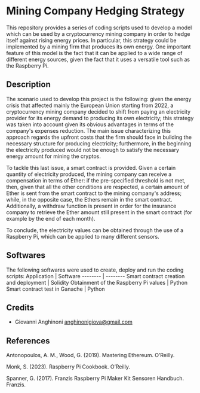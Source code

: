 # Mining Company Hedging Strategy
This repository provides a series of coding scripts used to develop a model which can be used by a cryptocurrency mining company in order to hedge itself against rising energy prices. In particular, this strategy could be implemented by a mining firm that produces its own energy. One important feature of this model is the fact that it can be applied to a wide range of different energy sources, given the fact that it uses a versatile tool such as the Raspberry Pi.
## Description
The scenario used to develop this project is the following: given the energy crisis that affected mainly the European Union starting from 2022, a cryptocurrency mining company decided to shift from paying an electricity provider for its energy demand to producing its own electricity; this strategy was taken into account given its obvious advantages in terms of the company's expenses reduction. The main issue characterizing this approach regards the upfront costs that the firm should face in building the necessary structure for producing electricity; furthermore, in the beginning the electricity produced would not be enough to satisfy the necessary energy amount for mining the cryptos. 

To tackle this last issue, a smart contract is provided. Given a certain quantity of electricity produced, the mining company can receive a compensation in terms of Ether: if the pre-specified threshold is not met, then, given that all the other conditions are respected, a certain amount of Ether is sent from the smart contract to the mining company's address; while, in the opposite case, the Ethers remain in the smart contract. Additionally, a withdraw function is present in order for the insurance company to retrieve the Ether amount still present in the smart contract (for example by the end of each month).

To conclude, the electricity values can be obtained through the use of a Raspberry Pi, which can be applied to many different sensors.
## Softwares
The following softwares were used to create, deploy and run the coding scripts:
Application | Software
-------- | --------
Smart contract creation and deployment | Solidity
Obtainment of the Raspberry Pi values | Python
Smart contract test in Ganache | Python
## Credits
* Giovanni Anghinoni <anghinonigiova@gmail.com>
## References
Antonopoulos, A. M., Wood, G. (2019). Mastering Ethereum. O’Reilly.

Monk, S. (2023). Raspberry Pi Cookbook. O’Reilly.

Spanner, G. (2017). Franzis Raspberry Pi Maker Kit Sensoren Handbuch. Franzis.

